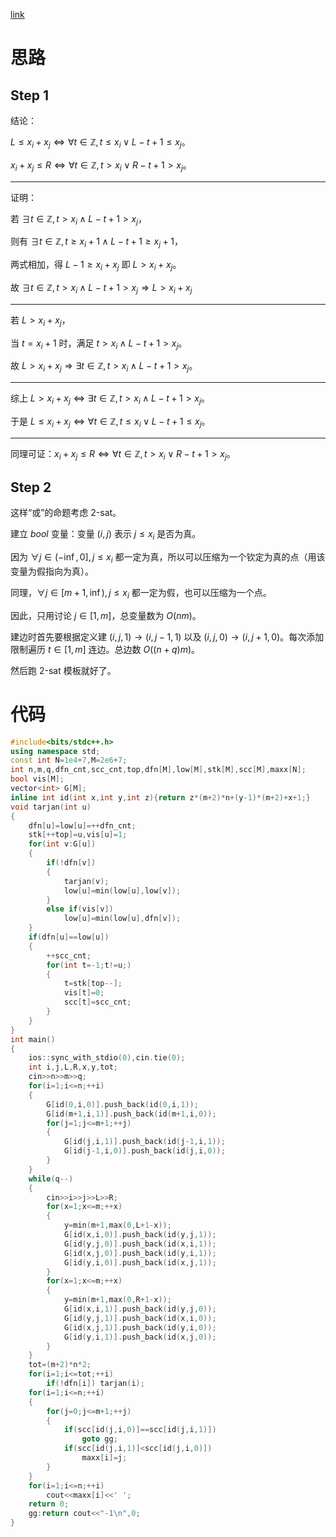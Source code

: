 [link](https://www.luogu.com.cn/problem/AT_abc277_h)

# 思路

## $\text{Step 1}$

结论：

$L\le x_i+x_j\iff \forall t\in\mathbb{Z},t\le x_i\lor L-t+1\le x_j$。

$x_i+x_j\le R\iff \forall t\in\mathbb{Z},t>x_i\lor R-t+1>x_j$。

---

证明：

若 $\exists t\in\mathbb{Z},t>x_i\land L-t+1>x_j$，

则有 $\exists t\in\mathbb{Z},t\ge x_i+1\land L-t+1\ge x_j+1$，

两式相加，得 $L-1\ge x_i+x_j$ 即 $L> x_i+x_j$。

故 $\exists t\in\mathbb{Z},t>x_i\land L-t+1>x_j\Longrightarrow L>x_i+x_j$

---

若 $L>x_i+x_j$，

当 $t=x_i+1$ 时，满足 $t>x_i\land L-t+1>x_j$。

故 $L>x_i+x_j\Longrightarrow\exists t\in\mathbb{Z},t>x_i\land L-t+1>x_j$。

---

综上 $L>x_i+x_j\iff\exists t\in\mathbb{Z},t>x_i\land L-t+1>x_j$。

于是 $L\le x_i+x_j\iff\forall t\in\mathbb{Z},t\le x_i\lor L-t+1\le x_j$。

---

同理可证：$x_i+x_j\le R\iff \forall t\in\mathbb{Z},t>x_i\lor R-t+1>x_j$。

## $\text{Step 2}$

这样“或”的命题考虑 $\text{2-sat}$。

建立 $bool$ 变量：变量 $(i,j)$ 表示 $j\le x_i$ 是否为真。

因为 $\forall j\in(-\inf,0],j\le x_i$ 都一定为真，所以可以压缩为一个钦定为真的点（用该变量为假指向为真）。

同理，$\forall j\in[m+1,\inf),j\le x_i$ 都一定为假，也可以压缩为一个点。

因此，只用讨论 $j\in[1,m]$，总变量数为 $O(nm)$。

建边时首先要根据定义建 $(i,j,1)\rightarrow(i,j-1,1)$ 以及 $(i,j,0)\rightarrow(i,j+1,0)$。每次添加限制遍历 $t\in[1,m]$ 连边。总边数 $O((n+q)m)$。

然后跑 $\text{2-sat}$ 模板就好了。

# 代码

```cpp
#include<bits/stdc++.h>
using namespace std;
const int N=1e4+7,M=2e6+7;
int n,m,q,dfn_cnt,scc_cnt,top,dfn[M],low[M],stk[M],scc[M],maxx[N];
bool vis[M];
vector<int> G[M];
inline int id(int x,int y,int z){return z*(m+2)*n+(y-1)*(m+2)+x+1;}
void tarjan(int u)
{
	dfn[u]=low[u]=++dfn_cnt;
	stk[++top]=u,vis[u]=1;
	for(int v:G[u])
	{
		if(!dfn[v])
		{
			tarjan(v);
			low[u]=min(low[u],low[v]);
		}
		else if(vis[v])
			low[u]=min(low[u],dfn[v]);
	}
	if(dfn[u]==low[u])
	{
		++scc_cnt;
		for(int t=-1;t!=u;)
		{
			t=stk[top--];
			vis[t]=0;
			scc[t]=scc_cnt;
		}
	}
}
int main()
{
	ios::sync_with_stdio(0),cin.tie(0);
	int i,j,L,R,x,y,tot;
	cin>>n>>m>>q;
	for(i=1;i<=n;++i)
	{
		G[id(0,i,0)].push_back(id(0,i,1));
		G[id(m+1,i,1)].push_back(id(m+1,i,0));
		for(j=1;j<=m+1;++j)
		{
			G[id(j,i,1)].push_back(id(j-1,i,1));
			G[id(j-1,i,0)].push_back(id(j,i,0));
		}
	}
	while(q--)
	{
		cin>>i>>j>>L>>R;
		for(x=1;x<=m;++x)
		{
			y=min(m+1,max(0,L+1-x));
			G[id(x,i,0)].push_back(id(y,j,1));
			G[id(y,j,0)].push_back(id(x,i,1));
			G[id(x,j,0)].push_back(id(y,i,1));
			G[id(y,i,0)].push_back(id(x,j,1));
		}
		for(x=1;x<=m;++x)
		{
			y=min(m+1,max(0,R+1-x));
			G[id(x,i,1)].push_back(id(y,j,0));
			G[id(y,j,1)].push_back(id(x,i,0));
			G[id(x,j,1)].push_back(id(y,i,0));
			G[id(y,i,1)].push_back(id(x,j,0));
		}
	}
	tot=(m+2)*n*2;
	for(i=1;i<=tot;++i)
		if(!dfn[i]) tarjan(i);
	for(i=1;i<=n;++i)
	{
		for(j=0;j<=m+1;++j)
		{
			if(scc[id(j,i,0)]==scc[id(j,i,1)])
				goto gg;
			if(scc[id(j,i,1)]<scc[id(j,i,0)])
				maxx[i]=j;
		}
	}
	for(i=1;i<=n;++i)
		cout<<maxx[i]<<' ';
	return 0;
	gg:return cout<<"-1\n",0;
}

```
